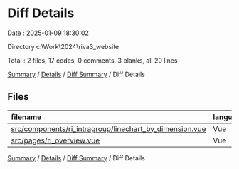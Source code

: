 # Diff Details

Date : 2025-01-09 18:30:02

Directory c:\\Work\\2024\\riva3_website

Total : 2 files,  17 codes, 0 comments, 3 blanks, all 20 lines

[Summary](results.md) / [Details](details.md) / [Diff Summary](diff.md) / Diff Details

## Files
| filename | language | code | comment | blank | total |
| :--- | :--- | ---: | ---: | ---: | ---: |
| [src/components/ri_intragroup/linechart_by_dimension.vue](/src/components/ri_intragroup/linechart_by_dimension.vue) | Vue | 4 | 0 | 1 | 5 |
| [src/pages/ri_overview.vue](/src/pages/ri_overview.vue) | Vue | 13 | 0 | 2 | 15 |

[Summary](results.md) / [Details](details.md) / [Diff Summary](diff.md) / Diff Details